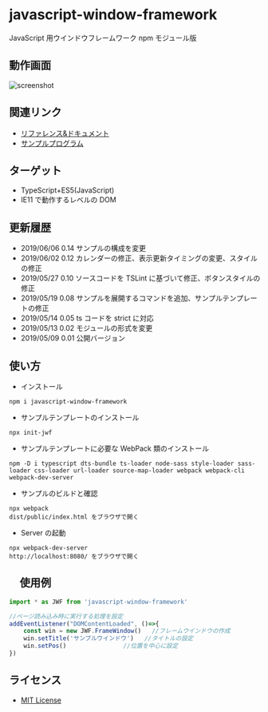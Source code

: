 # javascript-window-framework

JavaScript 用ウインドウフレームワーク npm モジュール版

## 動作画面

![screenshot](https://raw.githubusercontent.com/JavaScript-WindowFramework/javascript-window-framework/ScreenShot/ScreenShot.gif)

## 関連リンク

- [リファレンス&ドキュメント](https://javascript-windowframework.github.io/TypeDocViewer/dist/)
- [サンプルプログラム](https://github.com/JavaScript-WindowFramework/jwf_sample01)

## ターゲット

- TypeScript+ES5(JavaScript)
- IE11 で動作するレベルの DOM

## 更新履歴
- 2019/06/06 0.14 サンプルの構成を変更
- 2019/06/02 0.12 カレンダーの修正、表示更新タイミングの変更、スタイルの修正
- 2019/05/27 0.10 ソースコードを TSLint に基づいて修正、ボタンスタイルの修正
- 2019/05/19 0.08 サンプルを展開するコマンドを追加、サンプルテンプレートの修正
- 2019/05/14 0.05 ts コードを strict に対応
- 2019/05/13 0.02 モジュールの形式を変更
- 2019/05/09 0.01 公開バージョン

## 使い方

- インストール

```
npm i javascript-window-framework
```

- サンプルテンプレートのインストール

```
npx init-jwf
```

- サンプルテンプレートに必要な WebPack 類のインストール

```
npm -D i typescript dts-bundle ts-loader node-sass style-loader sass-loader css-loader url-loader source-map-loader webpack webpack-cli webpack-dev-server
```

- サンプルのビルドと確認

```
npx webpack
dist/public/index.html をブラウザで開く
```

- Server の起動

```
npx webpack-dev-server
http://localhost:8080/ をブラウザで開く
```

## 　使用例

```src/public/index.ts
import * as JWF from 'javascript-window-framework'

//ページ読み込み時に実行する処理を設定
addEventListener("DOMContentLoaded", ()=>{
	const win = new JWF.FrameWindow()	//フレームウインドウの作成
	win.setTitle('サンプルウインドウ')	//タイトルの設定
	win.setPos()				//位置を中心に設定
})
```

## ライセンス

- [MIT License](https://opensource.org/licenses/mit-license.php)
